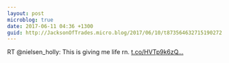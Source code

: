 ```yaml
---
layout: post
microblog: true
date: 2017-06-11 04:36 +1300
guid: http://JacksonOfTrades.micro.blog/2017/06/10/t873564632715190272.html
---
```

RT @nielsen_holly: This is giving me life rn. [t.co/HVTp9k6zQ...](https://t.co/HVTp9k6zQe)
